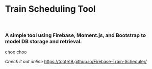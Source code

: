<h1>Train Scheduling Tool</h1>
<br>
<h3>A simple tool using Firebase, Moment.js, and Bootstrap to model DB storage and retrieval.</h3>
<p>choo choo</p>

<em>Check it out online</em>
https://tcote19.github.io/Firebase-Train-Scheduler/
